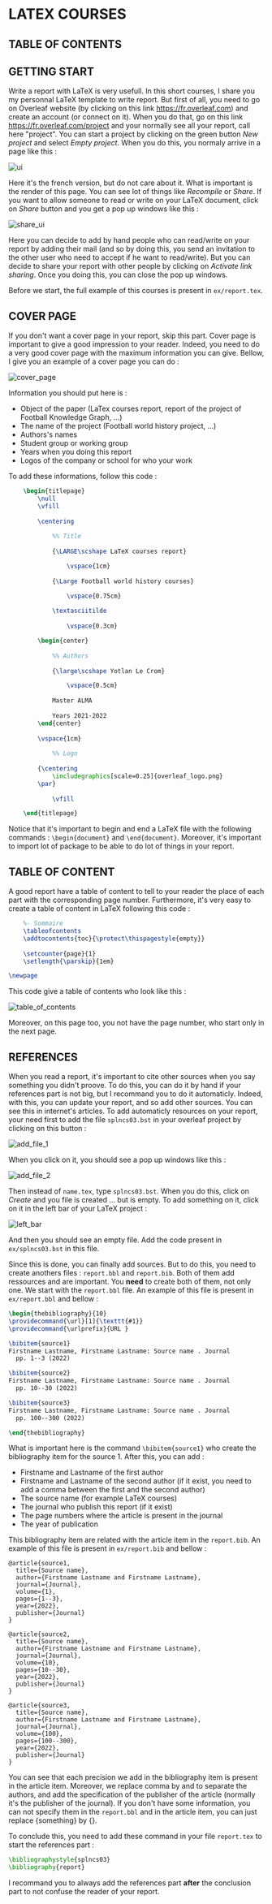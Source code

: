 # LATEX COURSES

## TABLE OF CONTENTS

## GETTING START

Write a report with LaTeX is very usefull. In this short courses, I share you my personnal LaTeX template to write report. But first of all, you need to go on Overleaf website (by clicking on this link <https://fr.overleaf.com>) and create an account (or connect on it). When you do that, go on this link <https://fr.overleaf.com/project> and your normally see all your report, call here "project". You can start a project by clicking on the green button *New project* and select *Empty project*. When you do this, you normaly arrive in a page like this :

![ui](img/ui.PNG)

Here it's the french version, but do not care about it. What is important is the render of this page. You can see lot of things like *Recompile* or *Share*. If you want to allow someone to read or write on your LaTeX document, click on *Share* button and you get a pop up windows like this :

![share_ui](img/share_ui.PNG)

Here you can decide to add by hand people who can read/write on your report by adding their mail (and so by doing this, you send an invitation to the other user who need to accept if he want to read/write). But you can decide to share your report with other people by clicking on *Activate link sharing*. Once you doing this, you can close the pop up windows.

Before we start, the full example of this courses is present in `ex/report.tex`.

## COVER PAGE

If you don't want a cover page in your report, skip this part. Cover page is important to give a good impression to your reader. Indeed, you need to do a very good cover page with the maximum information you can give. Bellow, I give you an example of a cover page you can do :

![cover_page](img/cover_page.png)

Information you should put here is :
- Object of the paper (LaTex courses report, report of the project of Football Knowledge Graph, ...)
- The name of the project (Football world history project, ...)
- Authors's names
- Student group or working group
- Years when you doing this report
- Logos of the company or school for who your work

To add these informations, follow this code :

```latex
    \begin{titlepage}
		\null	
		\vfill
	
		\centering
		
            %% Title
		
			{\LARGE\scshape LaTeX courses report}

				\vspace{1cm}	
	
			{\Large Football world history courses}

				\vspace{0.75cm}
	
			\textasciitilde
	
				\vspace{0.3cm}

		\begin{center}
		
		    %% Authors
		
		    {\large\scshape Yotlan Le Crom}

				\vspace{0.5cm}
			
			Master ALMA
			
			Years 2021-2022
		\end{center}
		
		\vspace{1cm}
		
		    %% Logo
	
		{\centering
			\includegraphics[scale=0.25]{overleaf_logo.png}
		\par}
	
			\vfill

	\end{titlepage}
```

Notice that it's important to begin and end a LaTeX file with the following commands : `\begin{document}` and `\end{document}`. Moreover, it's important to import lot of package to be able to do lot of things in your report.

## TABLE OF CONTENT

A good report have a table of content to tell to your reader the place of each part with the corresponding page number. Furthermore, it's very easy to create a table of content in LaTeX following this code :

```latex
    %- Sommaire
	\tableofcontents
	\addtocontents{toc}{\protect\thispagestyle{empty}}
	
	\setcounter{page}{1}
	\setlength{\parskip}{1em}

\newpage
```

This code give a table of contents who look like this :

![table_of_contents](img/table_of_contents.png)

Moreover, on this page too, you not have the page number, who start only in the next page.

## REFERENCES

When you read a report, it's important to cite other sources when you say something you didn't proove. To do this, you can do it by hand if your references part is not big, but I recommand you to do it automaticly. Indeed, with this, you can update your report, and so add other sources. You can see this in internet's articles. To add automaticly resources on your report, your need first to add the file `splncs03.bst` in your overleaf project by clicking on this button :

![add_file_1](img/add_file_1.png)

When you click on it, you should see a pop up windows like this :

![add_file_2](img/add_file_2.png)

Then instead of `name.tex`, type `splncs03.bst`. When you do this, click on *Create* and you file is created ... but is empty. To add something on it, click on it in the left bar of your LaTeX project :

![left_bar](img/left_bar.png)

And then you should see an empty file. Add the code present in `ex/splncs03.bst` in this file. 

Since this is done, you can finally add sources. But to do this, you need to create anothers files : `report.bbl` and `report.bib`. Both of them add ressources and are important. You **need** to create both of them, not only one. We start with the `report.bbl` file. An example of this file is present in `ex/report.bbl` and bellow :

```latex
\begin{thebibliography}{10}
\providecommand{\url}[1]{\texttt{#1}}
\providecommand{\urlprefix}{URL }

\bibitem{source1}
Firstname Lastname, Firstname Lastname: Source name . Journal
  pp. 1--3 (2022)

\bibitem{source2}
Firstname Lastname, Firstname Lastname: Source name . Journal
  pp. 10--30 (2022)

\bibitem{source3}
Firstname Lastname, Firstname Lastname: Source name . Journal
  pp. 100--300 (2022)

\end{thebibliography}
```

What is important here is the command `\bibitem{source1}` who create the bibliography item for the source 1. After this, you can add :
- Firstname and Lastname of the first author
- Firstname and Lastname of the second author (if it exist, you need to add a comma between the first and the second author)
- The source name (for example LaTeX courses)
- The journal who publish this report (if it exist)
- The page numbers where the article is present in the journal
- The year of publication

This bibliography item are related with the article item in the `report.bib`. An example of this file is present in `ex/report.bib` and bellow :

```
@article{source1,
  title={Source name},
  author={Firstname Lastname and Firstname Lastname},
  journal={Journal},
  volume={1},
  pages={1--3},
  year={2022},
  publisher={Journal}
}

@article{source2,
  title={Source name},
  author={Firstname Lastname and Firstname Lastname},
  journal={Journal},
  volume={10},
  pages={10--30},
  year={2022},
  publisher={Journal}
}

@article{source3,
  title={Source name},
  author={Firstname Lastname and Firstname Lastname},
  journal={Journal},
  volume={100},
  pages={100--300},
  year={2022},
  publisher={Journal}
}
```

You can see that each precision we add in the bibliography item is present in the article item. Moreover, we replace comma by and to separate the authors, and add the specification of the publisher of the article (normally it's the publisher of the journal). If you don't have some information, you can not specify them in the `report.bbl` and in the article item, you can just replace {something} by {}.

To conclude this, you need to add these command in your file `report.tex` to start the references part :

```latex
\bibliographystyle{splncs03}
\bibliography{report}
```

I recommand you to always add the references part **after** the conclusion part to not confuse the reader of your report.